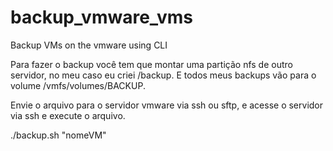 # backup_vmware_vms
Backup VMs on the vmware using CLI

Para fazer o backup você tem que montar uma partição nfs de outro servidor, no meu caso eu criei /backup.
E todos meus backups vão para o volume /vmfs/volumes/BACKUP.

Envie o arquivo para o servidor vmware via ssh ou sftp, e acesse o servidor via ssh e execute o arquivo.

./backup.sh "nomeVM"


